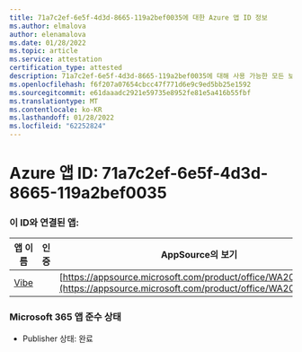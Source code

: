 ```yaml
---
title: 71a7c2ef-6e5f-4d3d-8665-119a2bef0035에 대한 Azure 앱 ID 정보
ms.author: elmalova
author: elenamalova
ms.date: 01/28/2022
ms.topic: article
ms.service: attestation
certification_type: attested
description: 71a7c2ef-6e5f-4d3d-8665-119a2bef0035에 대해 사용 가능한 모든 보안 및 규정 준수 정보입니다.
ms.openlocfilehash: f6f207a07654cbcc47f771d6e9c9ed5bb25e1592
ms.sourcegitcommit: e61daaadc2921e59735e8952fe81e5a416b55fbf
ms.translationtype: MT
ms.contentlocale: ko-KR
ms.lasthandoff: 01/28/2022
ms.locfileid: "62252824"
---
```

# <a name="azure-app-id-71a7c2ef-6e5f-4d3d-8665-119a2bef0035"></a>Azure 앱 ID: 71a7c2ef-6e5f-4d3d-8665-119a2bef0035


### <a name="apps-associated-with-this-id"></a>이 ID와 연결된 앱:
| **앱 이름** | **인증** | **AppSource의 보기** |
|--------------|---------------|-----------------------|
| [Vibe](https://docs.microsoft.com/microsoft-365-app-certification/forward/WA200001721) |  | [https://appsource.microsoft.com/product/office/WA200001721](https://appsource.microsoft.com/product/office/WA200001721) |

### <a name="microsoft-365-app-compliance-status"></a>Microsoft 365 앱 준수 상태
- Publisher 상태: 완료
